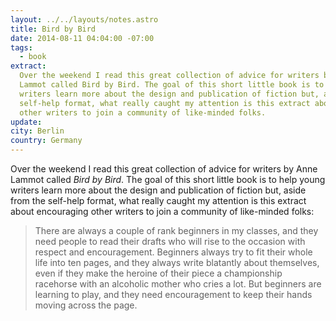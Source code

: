 ```yaml
---
layout: ../../layouts/notes.astro
title: Bird by Bird
date: 2014-08-11 04:04:00 -07:00
tags:
  - book
extract:
  Over the weekend I read this great collection of advice for writers by Anne
  Lammot called Bird by Bird. The goal of this short little book is to help young
  writers learn more about the design and publication of fiction but, aside from the
  self-help format, what really caught my attention is this extract about encouraging
  other writers to join a community of like-minded folks.
update:
city: Berlin
country: Germany
---
```


Over the weekend I read this great collection of advice for writers by Anne Lammot called _Bird by Bird_. The goal of this short little book is to help young writers learn more about the design and publication of fiction but, aside from the self-help format, what really caught my attention is this extract about encouraging other writers to join a community of like-minded folks:

> There are always a couple of rank beginners in my classes, and they need people to read their drafts who will rise to the occasion with respect and encouragement. Beginners always try to fit their whole life into ten pages, and they always write blatantly about themselves, even if they make the heroine of their piece a championship racehorse with an alcoholic mother who cries a lot. But beginners are learning to play, and they need encouragement to keep their hands moving across the page.
